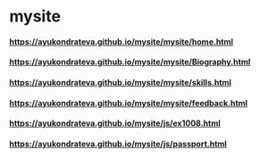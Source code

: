 # mysite
#### https://ayukondrateva.github.io/mysite/mysite/home.html
#### https://ayukondrateva.github.io/mysite/mysite/Biography.html
#### https://ayukondrateva.github.io/mysite/mysite/skills.html
#### https://ayukondrateva.github.io/mysite/mysite/feedback.html


#### https://ayukondrateva.github.io/mysite/js/ex1008.html
#### https://ayukondrateva.github.io/mysite/js/passport.html

